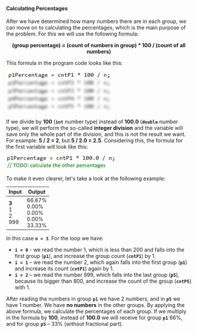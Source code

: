 #### Calculating Percentages

After we have determined how many numbers there are in each group, we can move on to calculating the percentages, which is the main purpose of the problem. For this we will use the following formula:

<p align="center"><strong>(group percentage) = (count of numbers in group) * 100 / (count of all numbers)</strong></p>

This formula in the program code looks like this:

![](/assets/chapter-5-2-images/01.Histogram-04.png)

If we divide by **100** (**`int`** number type) instead of **100.0** (**`double`** number type), we will perform the so-called **integer division** and the variable will save only the whole part of the division, and this is not the result we want. For example: **5 / 2 = 2**, but **5 / 2.0 = 2.5**. Considering this, the formula for the first variable will look like this: 

![](/assets/chapter-5-2-images/01.Histogram-05.png)

To make it even clearer, let's take a look at the following example: 

| Input | Output |
|--------|---------|
|**3**<br>1<br>2<br>999|66.67%<br>0.00%<br>0.00%<br>0.00%<br>33.33%|

In this case **`n = 3`**.
For the loop we have:
   -   	**`i = 0`** - we read the number 1, which is less than 200 and falls into the first group (**`p1`**), and increase the group count (**`cntP1`**) by 1.
   -   	**`i = 1`** – we read the number 2, which again falls into the first group (**`p1`**) and increase its count (**`cntP1`**) again by 1.
   -   	**`i = 2`** – we read the number 999, which falls into the last group (**`p5`**), because its bigger than 800, and increase the count of the group (**`cntP5`**) with 1.
   
After reading the numbers in group **`p1`** we have 2 numbers, and in **`p5`** we have 1 number. We have **no numbers** in the other groups. By applying the above formula, we calculate the percentages of each group. If we multiply in the formula by **100**, instead of **100.0** we will receive for group **`p1`** 66%, and for group **`p5`** – 33% (without fractional part).
